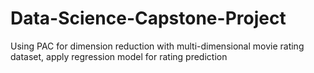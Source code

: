 # Data-Science-Capstone-Project
Using PAC for dimension reduction with multi-dimensional movie rating dataset, apply regression model for rating prediction 
